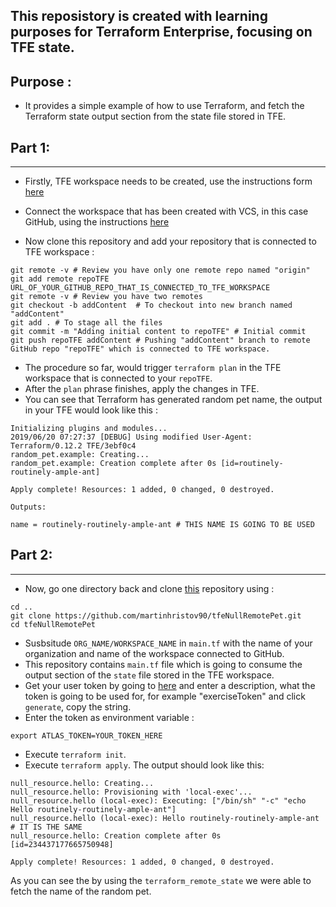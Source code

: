 ## This reposistory is created with learning purposes for Terraform Enterprise, focusing on TFE state.

## Purpose :

- It provides a simple example of how to use Terraform, and fetch the Terraform state output section from the state file stored in TFE.


## Part 1:
----------------------------------
- Firstly, TFE workspace needs to be created, use the instructions form [here](https://www.terraform.io/docs/enterprise/workspaces/index.html)

- Connect the workspace that has been created with VCS, in this case GitHub, using the instructions [here](https://www.terraform.io/docs/enterprise/vcs/index.html)

- Now clone this repository and add your repository that is connected to TFE workspace :
```shell
git remote -v # Review you have only one remote repo named "origin"
git add remote repoTFE URL_OF_YOUR_GITHUB_REPO_THAT_IS_CONNECTED_TO_TFE_WORKSPACE
git remote -v # Review you have two remotes
git checkout -b addContent  # To checkout into new branch named "addContent"
git add . # To stage all the files
git commit -m "Adding initial content to repoTFE" # Initial commit
git push repoTFE addContent # Pushing "addContent" branch to remote GitHub repo "repoTFE" which is connected to TFE workspace.
```
- The procedure so far, would trigger `terraform plan` in the TFE workspace that is connected to your `repoTFE`.
- After the `plan` phrase finishes, apply the changes in TFE.
- You can see that Terraform has generated random pet name, the output in your TFE would look like this :
```shell
Initializing plugins and modules...
2019/06/20 07:27:37 [DEBUG] Using modified User-Agent: Terraform/0.12.2 TFE/3ebf0c4
random_pet.example: Creating...
random_pet.example: Creation complete after 0s [id=routinely-routinely-ample-ant]

Apply complete! Resources: 1 added, 0 changed, 0 destroyed.

Outputs:

name = routinely-routinely-ample-ant # THIS NAME IS GOING TO BE USED
```

## Part 2:
----------------------------------
- Now, go one directory back and clone [this](https://github.com/martinhristov90/tfeNullRemotePet.git) repository using :
```
cd ..
git clone https://github.com/martinhristov90/tfeNullRemotePet.git
cd tfeNullRemotePet
```
- Susbsitude `ORG_NAME/WORKSPACE_NAME` in `main.tf` with the name of your organization and name of the workspace connected to GitHub.
- This repository contains `main.tf` file which is going to consume the output section of the `state` file stored in the TFE workspace.
- Get your user token by going to [here](https://app.terraform.io/app/settings/tokens) and enter a description, what the token is going to be used for, for example "exerciseToken" and click `generate`, copy the string.
- Enter the token as environment variable :
```shell
export ATLAS_TOKEN=YOUR_TOKEN_HERE
```
- Execute `terraform init`.
- Execute `terraform apply`. The output should look like this: 
```shell
null_resource.hello: Creating...
null_resource.hello: Provisioning with 'local-exec'...
null_resource.hello (local-exec): Executing: ["/bin/sh" "-c" "echo Hello routinely-routinely-ample-ant"]
null_resource.hello (local-exec): Hello routinely-routinely-ample-ant # IT IS THE SAME 
null_resource.hello: Creation complete after 0s [id=234437177665750948]

Apply complete! Resources: 1 added, 0 changed, 0 destroyed.
```
As you can see the by using the `terraform_remote_state` we were able to fetch the name of the random pet.

